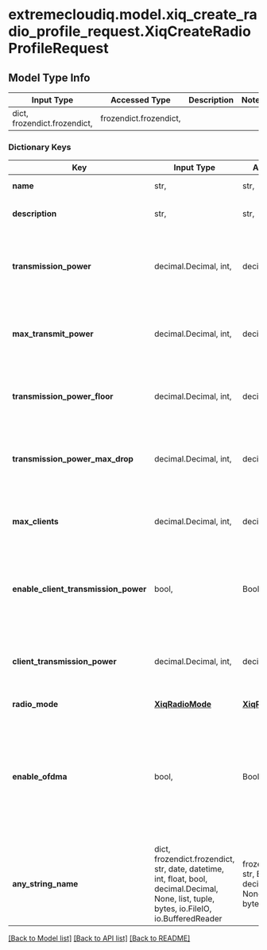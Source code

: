 # extremecloudiq.model.xiq_create_radio_profile_request.XiqCreateRadioProfileRequest

## Model Type Info
Input Type | Accessed Type | Description | Notes
------------ | ------------- | ------------- | -------------
dict, frozendict.frozendict,  | frozendict.frozendict,  |  | 

### Dictionary Keys
Key | Input Type | Accessed Type | Description | Notes
------------ | ------------- | ------------- | ------------- | -------------
**name** | str,  | str,  | The radio profile name | 
**description** | str,  | str,  | The radio profile description. | [optional] 
**transmission_power** | decimal.Decimal, int,  | decimal.Decimal,  | The transmission power floor in the range of 1-20 dBm or null for Auto. | [optional] value must be a 32 bit integer
**max_transmit_power** | decimal.Decimal, int,  | decimal.Decimal,  | The maximum transmit power in the range of 10-20 dBm. | [optional] value must be a 32 bit integer
**transmission_power_floor** | decimal.Decimal, int,  | decimal.Decimal,  | The transmission power floor in the range of 2-20 dBm. | [optional] value must be a 32 bit integer
**transmission_power_max_drop** | decimal.Decimal, int,  | decimal.Decimal,  | The transmission power max drop in the range of 0-18 dB. | [optional] value must be a 32 bit integer
**max_clients** | decimal.Decimal, int,  | decimal.Decimal,  | The maximum number of clients in the range of 1-255. | [optional] value must be a 32 bit integer
**enable_client_transmission_power** | bool,  | BoolClass,  | Whether or not client transmission power control (802.11h) is enabled. | [optional] 
**client_transmission_power** | decimal.Decimal, int,  | decimal.Decimal,  | The client transmission power (in the range of 1-20 dBm) if it is enabled. | [optional] value must be a 32 bit integer
**radio_mode** | [**XiqRadioMode**](XiqRadioMode.md) | [**XiqRadioMode**](XiqRadioMode.md) |  | [optional] 
**enable_ofdma** | bool,  | BoolClass,  | Whether to enable Orthogonal Frequency Division Multiple Access (802.11ax) for multiple-user access by subdividing a channel. | [optional] 
**any_string_name** | dict, frozendict.frozendict, str, date, datetime, int, float, bool, decimal.Decimal, None, list, tuple, bytes, io.FileIO, io.BufferedReader | frozendict.frozendict, str, BoolClass, decimal.Decimal, NoneClass, tuple, bytes, FileIO | any string name can be used but the value must be the correct type | [optional]

[[Back to Model list]](../../README.md#documentation-for-models) [[Back to API list]](../../README.md#documentation-for-api-endpoints) [[Back to README]](../../README.md)

